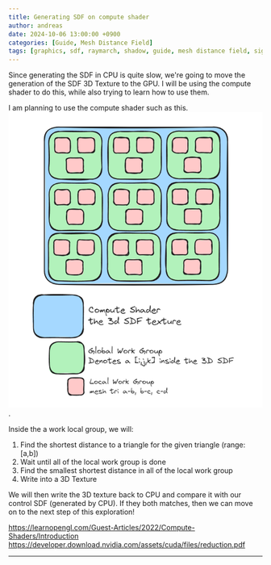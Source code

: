 ```yaml
---
title: Generating SDF on compute shader 
author: andreas
date: 2024-10-06 13:00:00 +0900
categories: [Guide, Mesh Distance Field]
tags: [graphics, sdf, raymarch, shadow, guide, mesh distance field, signed distance field, opengl, c++, compute shader]
---
```

Since generating the SDF in CPU is quite slow, we're going to move the generation of the SDF 3D Texture to the GPU. I will be using the compute shader to do this, while also trying to learn how to use them.

I am planning to use the compute shader such as this.
![Debugging](../assets/img/post_img/2024-10-06-sdf-generate-on-compute-shader/worksplit.png).

Inside the a work local group, we will:
1. Find the shortest distance to a triangle for the given triangle (range: [a,b])
2. Wait until all of the local work group is done
3. Find the smallest shortest distance in all of the local work group
4. Write into a 3D Texture

We will then write the 3D texture back to CPU and compare it with our control SDF (generated by CPU). If they both matches, then we can move on to the next step of this exploration!

https://learnopengl.com/Guest-Articles/2022/Compute-Shaders/Introduction
https://developer.download.nvidia.com/assets/cuda/files/reduction.pdf

---
